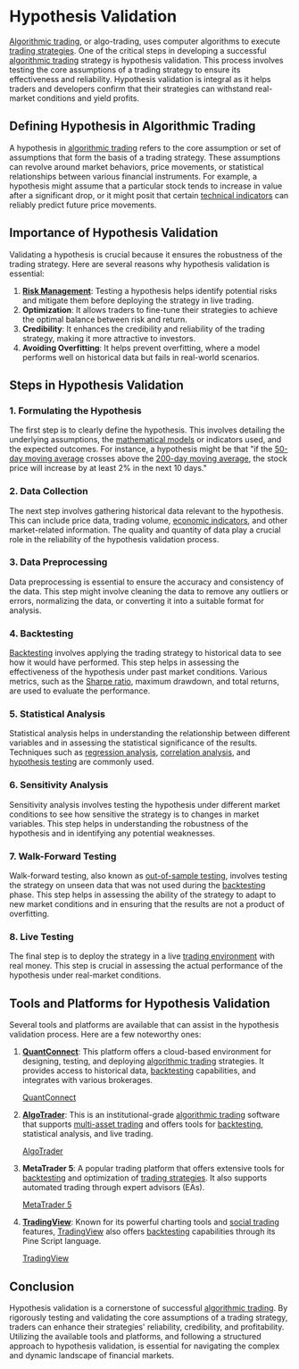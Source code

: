 # Hypothesis Validation

[Algorithmic trading](../a/algorithmic_trading.md), or algo-trading, uses computer algorithms to execute [trading strategies](../t/trading_strategies.md). One of the critical steps in developing a successful [algorithmic trading](../a/algorithmic_trading.md) strategy is hypothesis validation. This process involves testing the core assumptions of a trading strategy to ensure its effectiveness and reliability. Hypothesis validation is integral as it helps traders and developers confirm that their strategies can withstand real-market conditions and yield profits.

## Defining Hypothesis in Algorithmic Trading

A hypothesis in [algorithmic trading](../a/algorithmic_trading.md) refers to the core assumption or set of assumptions that form the basis of a trading strategy. These assumptions can revolve around market behaviors, price movements, or statistical relationships between various financial instruments. For example, a hypothesis might assume that a particular stock tends to increase in value after a significant drop, or it might posit that certain [technical indicators](../t/technical_indicators.md) can reliably predict future price movements.

## Importance of Hypothesis Validation

Validating a hypothesis is crucial because it ensures the robustness of the trading strategy. Here are several reasons why hypothesis validation is essential:

1. **[Risk Management](../r/risk_management.md)**: Testing a hypothesis helps identify potential risks and mitigate them before deploying the strategy in live trading.
2. **Optimization**: It allows traders to fine-tune their strategies to achieve the optimal balance between risk and return.
3. **Credibility**: It enhances the credibility and reliability of the trading strategy, making it more attractive to investors.
4. **Avoiding Overfitting**: It helps prevent overfitting, where a model performs well on historical data but fails in real-world scenarios.

## Steps in Hypothesis Validation

### 1. **Formulating the Hypothesis**

The first step is to clearly define the hypothesis. This involves detailing the underlying assumptions, the [mathematical models](../m/mathematical_models_in_trading.md) or indicators used, and the expected outcomes. For instance, a hypothesis might be that "if the [50-day moving average](../1/50-day_moving_average.md) crosses above the [200-day moving average](../1/200-day_moving_average.md), the stock price will increase by at least 2% in the next 10 days."

### 2. **Data Collection**

The next step involves gathering historical data relevant to the hypothesis. This can include price data, trading volume, [economic indicators](../e/economic_indicators.md), and other market-related information. The quality and quantity of data play a crucial role in the reliability of the hypothesis validation process.

### 3. **Data Preprocessing**

Data preprocessing is essential to ensure the accuracy and consistency of the data. This step might involve cleaning the data to remove any outliers or errors, normalizing the data, or converting it into a suitable format for analysis.

### 4. **Backtesting**

[Backtesting](../b/backtesting.md) involves applying the trading strategy to historical data to see how it would have performed. This step helps in assessing the effectiveness of the hypothesis under past market conditions. Various metrics, such as the [Sharpe ratio](../s/sharpe_ratio.md), maximum drawdown, and total returns, are used to evaluate the performance.

### 5. **Statistical Analysis**

Statistical analysis helps in understanding the relationship between different variables and in assessing the statistical significance of the results. Techniques such as [regression analysis](../r/regression_analysis.md), [correlation analysis](../c/correlation_analysis.md), and [hypothesis testing](../h/hypothesis_testing.md) are commonly used.

### 6. **Sensitivity Analysis**

Sensitivity analysis involves testing the hypothesis under different market conditions to see how sensitive the strategy is to changes in market variables. This step helps in understanding the robustness of the hypothesis and in identifying any potential weaknesses.

### 7. **Walk-Forward Testing**

Walk-forward testing, also known as [out-of-sample testing](../o/out-of-sample_testing.md), involves testing the strategy on unseen data that was not used during the [backtesting](../b/backtesting.md) phase. This step helps in assessing the ability of the strategy to adapt to new market conditions and in ensuring that the results are not a product of overfitting.

### 8. **Live Testing**

The final step is to deploy the strategy in a live [trading environment](../t/trading_environment.md) with real money. This step is crucial in assessing the actual performance of the hypothesis under real-market conditions.

## Tools and Platforms for Hypothesis Validation

Several tools and platforms are available that can assist in the hypothesis validation process. Here are a few noteworthy ones:

1. **[QuantConnect](../q/quantconnect.md)**: This platform offers a cloud-based environment for designing, testing, and deploying [algorithmic trading](../a/algorithmic_trading.md) strategies. It provides access to historical data, [backtesting](../b/backtesting.md) capabilities, and integrates with various brokerages.

   [QuantConnect](https://www.quantconnect.com/)

2. **[AlgoTrader](../a/algotrader.md)**: This is an institutional-grade [algorithmic trading](../a/algorithmic_trading.md) software that supports [multi-asset trading](../m/multi-asset_trading.md) and offers tools for [backtesting](../b/backtesting.md), statistical analysis, and live trading.

   [AlgoTrader](https://www.algotrader.com/)

3. **MetaTrader 5**: A popular trading platform that offers extensive tools for [backtesting](../b/backtesting.md) and optimization of [trading strategies](../t/trading_strategies.md). It also supports automated trading through expert advisors (EAs).

   [MetaTrader 5](https://www.metatrader5.com/)

4. **[TradingView](../t/tradingview.md)**: Known for its powerful charting tools and [social trading](../s/social_trading.md) features, [TradingView](../t/tradingview.md) also offers [backtesting](../b/backtesting.md) capabilities through its Pine Script language.

   [TradingView](https://www.tradingview.com/)

## Conclusion

Hypothesis validation is a cornerstone of successful [algorithmic trading](../a/algorithmic_trading.md). By rigorously testing and validating the core assumptions of a trading strategy, traders can enhance their strategies' reliability, credibility, and profitability. Utilizing the available tools and platforms, and following a structured approach to hypothesis validation, is essential for navigating the complex and dynamic landscape of financial markets.